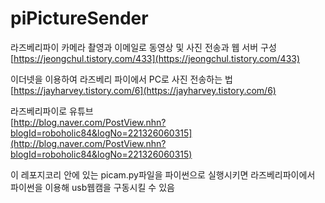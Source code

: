 # piPictureSender


라즈베리파이 카메라 촬영과 이메일로 동영상 및 사진 전송과 웹 서버 구성  
[https://jeongchul.tistory.com/433](https://jeongchul.tistory.com/433)  


이더넷을 이용하여 라즈베리 파이에서 PC로 사진 전송하는 법  
[https://jayharvey.tistory.com/6](https://jayharvey.tistory.com/6)  

라즈베리파이로 유튜브  
[http://blog.naver.com/PostView.nhn?blogId=roboholic84&logNo=221326060315](http://blog.naver.com/PostView.nhn?blogId=roboholic84&logNo=221326060315)

이 레포지코리 안에 있는 picam.py파일을 파이썬으로 실행시키면 라즈베리파이에서 파이썬을 이용해 usb웹캠을 구동시킬 수 있음  

